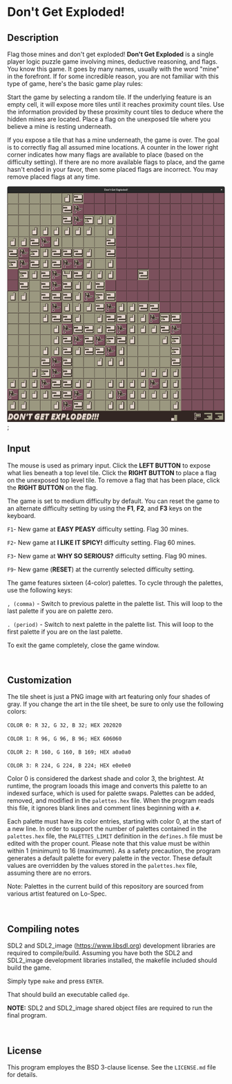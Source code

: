 # Don't Get Exploded!

## Description

Flag those mines and don't get exploded! **Don't Get Exploded** is a single player logic puzzle game involving mines, deductive reasoning, and flags. You know this game. It goes by many names, usually with the word "mine" in the forefront. If for some incredible reason, you are not familiar with this type of game, here's the basic game play rules:

Start the game by selecting a random tile. If the underlying feature is an empty cell, it will expose more tiles until it reaches proximity count tiles. Use the information provided by these proximity count tiles to deduce where the hidden mines are located. Place a flag on the unexposed tile where you believe a mine is resting underneath.

If you expose a tile that has a mine underneath, the game is over. The goal is to correctly flag all assumed mine locations. A counter in the lower right corner indicates how many flags are available to place (based on the difficulty setting). If there are no more available flags to place, and the game hasn't ended in your favor, then some placed flags are incorrect. You may remove placed flags at any time.

![Sample Screenshot](./sample_screenshot.png);

## Input

The mouse is used as primary input. Click the **LEFT BUTTON** to expose what lies beneath a top level tile. Click the **RIGHT BUTTON** to place a flag on the unexposed top level tile. To remove a flag that has been place, click the **RIGHT BUTTON** on the flag.

The game is set to medium difficulty by default. You can reset the game to an alternate difficulty setting by using the **F1**, **F2**, and **F3** keys on the keyboard.

``F1``- New game at **EASY PEASY** difficulty setting. Flag 30 mines.

``F2``- New game at **I LIKE IT SPICY!** difficulty setting. Flag 60 mines.

``F3``- New game at **WHY SO SERIOUS?** difficulty setting. Flag 90 mines.

``F9``- New game (**RESET**) at the currently selected difficulty setting.

The game features sixteen (4-color) palettes. To cycle through the palettes, use the following keys:

``, (comma)`` - Switch to previous palette in the palette list. This will loop to the last palette if you are on palette zero.

``. (period)`` - Switch to next palette in the palette list. This will loop to the first palette if you are on the last palette.

To exit the game completely, close the game window.

<br>

## Customization

The tile sheet is just a PNG image with art featuring only four shades of gray. If you change the art in the tile sheet, be sure to only use the following colors:

``COLOR 0: R 32, G 32, B 32; HEX 202020``

``COLOR 1: R 96, G 96, B 96; HEX 606060``

``COLOR 2: R 160, G 160, B 169; HEX a0a0a0``

``COLOR 3: R 224, G 224, B 224; HEX e0e0e0``

Color 0 is considered the darkest shade and color 3, the brightest. At runtime, the program looads this image and converts this palette to an indexed surface, which is used for palette swaps. Palettes can be added, removed, and modified in the ``palettes.hex`` file. When the program reads this file, it ignores blank lines and comment lines beginning with a `#`.

Each palette must have its color entries, starting with color 0, at the start of a new line. In order to support the number of palettes contained in the ``palettes.hex`` file, the ``PALETTES_LIMIT`` definition in the ``defines.h`` file must be edited with the proper count. Please note that this value must be within within 1 (minimum) to 16 (maximumm). As a safety precaution, the program generates a default palette for every palette in the vector. These default values are overridden by the values stored in the ``palettes.hex`` file, assuming there are no errors.

Note: Palettes in the current build of this repository are sourced from various artist featured on Lo-Spec.

<br>

## Compiling notes

SDL2 and SDL2_image (https://www.libsdl.org) development libraries are required to compile/build. Assuming you have both the SDL2 and SDL2_image development libraries installed, the makefile included should build the game.

Simply type ``make`` and press ``ENTER``.

That should build an executable called ``dge``.

**NOTE:** SDL2 and SDL2_image shared object files are required to run the final program.

<br>

## License

This program employes the BSD 3-clause license. See the ``LICENSE.md`` file for details.

